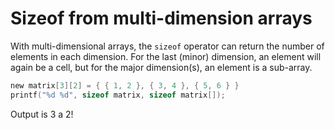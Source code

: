 # Sizeof from multi-dimension arrays

With multi-dimensional arrays, the `sizeof` operator can return the number of elements in each dimension. For the last (minor) dimension, an element will again be a cell, but for the major dimension(s), an element is a sub-array.

```c
new matrix[3][2] = { { 1, 2 }, { 3, 4 }, { 5, 6 } }
printf("%d %d", sizeof matrix, sizeof matrix[]);
```

Output is 3 a 2!

